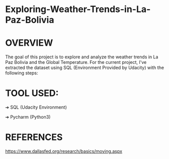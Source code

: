 # Exploring-Weather-Trends-in-La-Paz-Bolivia
# OVERVIEW
The goal of this project is to explore and analyze the weather trends in La Paz Bolivia and the Global Temperature. For the current project, I've extracted the dataset using SQL (Environment Provided by Udacity) with the following steps:
# TOOL USED:

➔ SQL (Udacity Environment)

➔ Pycharm (Python3)

# REFERENCES
https://www.dallasfed.org/research/basics/moving.aspx
